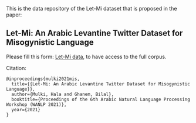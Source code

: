 This is the data repository of the Let-Mi dataset that is proposed in the paper:

## Let-Mi: An Arabic Levantine Twitter Dataset for Misogynistic Language


Please fill this form: [Let-Mi data](https://forms.gle/pKywZKRHBoLkEPqBA), to have access to the full corpus. 


Citation:

    @inproceedings{mulki2021mis,
      title={{Let-Mi: An Arabic Levantine Twitter Dataset for Misogynistic Language}},
      author={Mulki, Hala and Ghanem, Bilal},
      booktitle={Proceedings of the 6th Arabic Natural Language Processing Workshop (WANLP 2021)},
      year={2021}
    }
